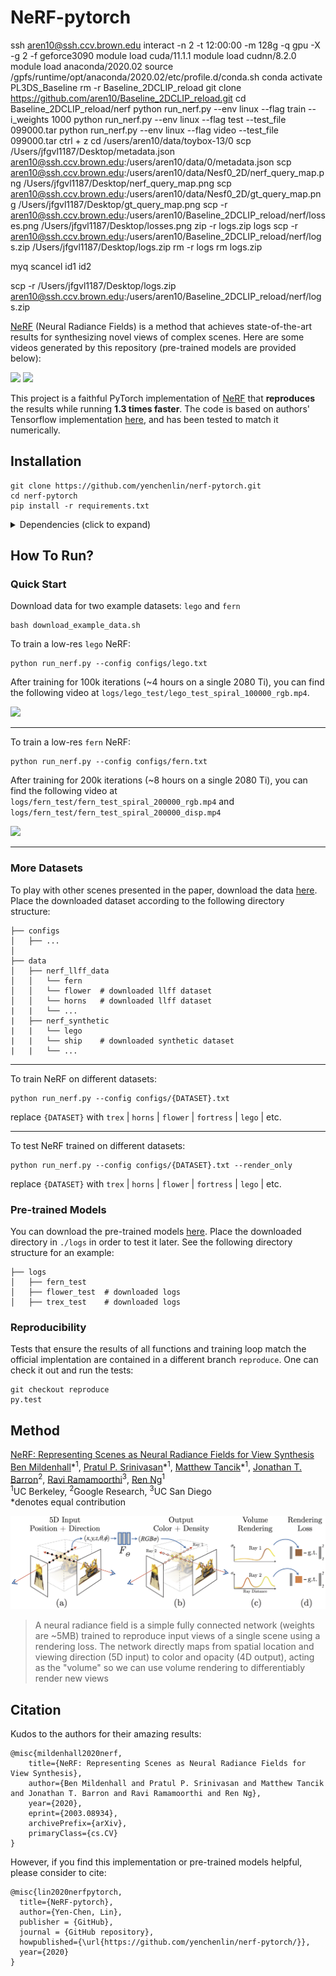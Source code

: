 # NeRF-pytorch
ssh aren10@ssh.ccv.brown.edu
interact -n 2 -t 12:00:00 -m 128g -q gpu  -X -g 2 -f geforce3090
module load cuda/11.1.1
module load cudnn/8.2.0
module load anaconda/2020.02
source /gpfs/runtime/opt/anaconda/2020.02/etc/profile.d/conda.sh
conda activate PL3DS_Baseline
rm -r Baseline_2DCLIP_reload
git clone https://github.com/aren10/Baseline_2DCLIP_reload.git
cd Baseline_2DCLIP_reload/nerf
python run_nerf.py --env linux --flag train --i_weights 1000
python run_nerf.py --env linux --flag test --test_file 099000.tar
python run_nerf.py --env linux --flag video --test_file 099000.tar
ctrl + z
cd /users/aren10/data/toybox-13/0
scp /Users/jfgvl1187/Desktop/metadata.json aren10@ssh.ccv.brown.edu:/users/aren10/data/0/metadata.json
scp aren10@ssh.ccv.brown.edu:/users/aren10/data/Nesf0_2D/nerf_query_map.png /Users/jfgvl1187/Desktop/nerf_query_map.png 
scp aren10@ssh.ccv.brown.edu:/users/aren10/data/Nesf0_2D/gt_query_map.png /Users/jfgvl1187/Desktop/gt_query_map.png
scp -r aren10@ssh.ccv.brown.edu:/users/aren10/Baseline_2DCLIP_reload/nerf/losses.png /Users/jfgvl1187/Desktop/losses.png
zip -r logs.zip logs
scp -r aren10@ssh.ccv.brown.edu:/users/aren10/Baseline_2DCLIP_reload/nerf/logs.zip /Users/jfgvl1187/Desktop/logs.zip
rm -r logs
rm logs.zip

myq
scancel id1 id2

scp -r /Users/jfgvl1187/Desktop/logs.zip aren10@ssh.ccv.brown.edu:/users/aren10/Baseline_2DCLIP_reload/nerf/logs.zip


[NeRF](http://www.matthewtancik.com/nerf) (Neural Radiance Fields) is a method that achieves state-of-the-art results for synthesizing novel views of complex scenes. Here are some videos generated by this repository (pre-trained models are provided below):

![](https://user-images.githubusercontent.com/7057863/78472232-cf374a00-7769-11ea-8871-0bc710951839.gif)
![](https://user-images.githubusercontent.com/7057863/78472235-d1010d80-7769-11ea-9be9-51365180e063.gif)

This project is a faithful PyTorch implementation of [NeRF](http://www.matthewtancik.com/nerf) that **reproduces** the results while running **1.3 times faster**. The code is based on authors' Tensorflow implementation [here](https://github.com/bmild/nerf), and has been tested to match it numerically. 

## Installation

```
git clone https://github.com/yenchenlin/nerf-pytorch.git
cd nerf-pytorch
pip install -r requirements.txt
```

<details>
  <summary> Dependencies (click to expand) </summary>
  
  ## Dependencies
  - PyTorch 1.4
  - matplotlib
  - numpy
  - imageio
  - imageio-ffmpeg
  - configargparse
  
The LLFF data loader requires ImageMagick.

You will also need the [LLFF code](http://github.com/fyusion/llff) (and COLMAP) set up to compute poses if you want to run on your own real data.
  
</details>

## How To Run?

### Quick Start

Download data for two example datasets: `lego` and `fern`
```
bash download_example_data.sh
```

To train a low-res `lego` NeRF:
```
python run_nerf.py --config configs/lego.txt
```
After training for 100k iterations (~4 hours on a single 2080 Ti), you can find the following video at `logs/lego_test/lego_test_spiral_100000_rgb.mp4`.

![](https://user-images.githubusercontent.com/7057863/78473103-9353b300-7770-11ea-98ed-6ba2d877b62c.gif)

---

To train a low-res `fern` NeRF:
```
python run_nerf.py --config configs/fern.txt
```
After training for 200k iterations (~8 hours on a single 2080 Ti), you can find the following video at `logs/fern_test/fern_test_spiral_200000_rgb.mp4` and `logs/fern_test/fern_test_spiral_200000_disp.mp4`

![](https://user-images.githubusercontent.com/7057863/78473081-58ea1600-7770-11ea-92ce-2bbf6a3f9add.gif)

---

### More Datasets
To play with other scenes presented in the paper, download the data [here](https://drive.google.com/drive/folders/128yBriW1IG_3NJ5Rp7APSTZsJqdJdfc1). Place the downloaded dataset according to the following directory structure:
```
├── configs                                                                                                       
│   ├── ...                                                                                     
│                                                                                               
├── data                                                                                                                                                                                                       
│   ├── nerf_llff_data                                                                                                  
│   │   └── fern                                                                                                                             
│   │   └── flower  # downloaded llff dataset                                                                                  
│   │   └── horns   # downloaded llff dataset
|   |   └── ...
|   ├── nerf_synthetic
|   |   └── lego
|   |   └── ship    # downloaded synthetic dataset
|   |   └── ...
```

---

To train NeRF on different datasets: 

```
python run_nerf.py --config configs/{DATASET}.txt
```

replace `{DATASET}` with `trex` | `horns` | `flower` | `fortress` | `lego` | etc.

---

To test NeRF trained on different datasets: 

```
python run_nerf.py --config configs/{DATASET}.txt --render_only
```

replace `{DATASET}` with `trex` | `horns` | `flower` | `fortress` | `lego` | etc.


### Pre-trained Models

You can download the pre-trained models [here](https://drive.google.com/drive/folders/1jIr8dkvefrQmv737fFm2isiT6tqpbTbv). Place the downloaded directory in `./logs` in order to test it later. See the following directory structure for an example:

```
├── logs 
│   ├── fern_test
│   ├── flower_test  # downloaded logs
│   ├── trex_test    # downloaded logs
```

### Reproducibility 

Tests that ensure the results of all functions and training loop match the official implentation are contained in a different branch `reproduce`. One can check it out and run the tests:
```
git checkout reproduce
py.test
```

## Method

[NeRF: Representing Scenes as Neural Radiance Fields for View Synthesis](http://tancik.com/nerf)  
 [Ben Mildenhall](https://people.eecs.berkeley.edu/~bmild/)\*<sup>1</sup>,
 [Pratul P. Srinivasan](https://people.eecs.berkeley.edu/~pratul/)\*<sup>1</sup>,
 [Matthew Tancik](http://tancik.com/)\*<sup>1</sup>,
 [Jonathan T. Barron](http://jonbarron.info/)<sup>2</sup>,
 [Ravi Ramamoorthi](http://cseweb.ucsd.edu/~ravir/)<sup>3</sup>,
 [Ren Ng](https://www2.eecs.berkeley.edu/Faculty/Homepages/yirenng.html)<sup>1</sup> <br>
 <sup>1</sup>UC Berkeley, <sup>2</sup>Google Research, <sup>3</sup>UC San Diego  
  \*denotes equal contribution  
  
<img src='imgs/pipeline.jpg'/>

> A neural radiance field is a simple fully connected network (weights are ~5MB) trained to reproduce input views of a single scene using a rendering loss. The network directly maps from spatial location and viewing direction (5D input) to color and opacity (4D output), acting as the "volume" so we can use volume rendering to differentiably render new views


## Citation
Kudos to the authors for their amazing results:
```
@misc{mildenhall2020nerf,
    title={NeRF: Representing Scenes as Neural Radiance Fields for View Synthesis},
    author={Ben Mildenhall and Pratul P. Srinivasan and Matthew Tancik and Jonathan T. Barron and Ravi Ramamoorthi and Ren Ng},
    year={2020},
    eprint={2003.08934},
    archivePrefix={arXiv},
    primaryClass={cs.CV}
}
```

However, if you find this implementation or pre-trained models helpful, please consider to cite:
```
@misc{lin2020nerfpytorch,
  title={NeRF-pytorch},
  author={Yen-Chen, Lin},
  publisher = {GitHub},
  journal = {GitHub repository},
  howpublished={\url{https://github.com/yenchenlin/nerf-pytorch/}},
  year={2020}
}
```
